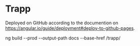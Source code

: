 # Trapp

Deployed on GitHub according to the documention on https://angular.io/guide/deployment#deploy-to-github-pages.

ng build --prod --output-path docs --base-href /trapp/
